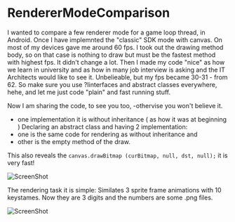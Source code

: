 RendererModeComparison
======================
I wanted to compare a few renderer mode for a game loop thread, in Android.
Once I have implemnted the "classic" SDK mode with canvas. On most of my devices gave me around 60 fps.
I took out the drawing method body, so on that case is nothing to draw but must be the fastest method with highest fps. It didn't change a lot.
Then I made my code "nice" as how we learn in university and as how in many job interview is asking and the IT Architects would like to see it.
Unbelieable, but my fps became 30-31 - from 62. So make sure you use ?Iinterfaces and abstract classes everywhere, hehe, and let me just code "plain" and fast running stuff.

Now I am sharing the code, to see you too, -othervise you won't believe it.
- one implementation it is without inheritance ( as how it was at beginning )
Declaring an abstract class and having 2 implementation: 
- one is the same code for rendering as without inheritance and 
- other is the empty method of the draw.

This also reveals the ```canvas.drawBitmap (curBitmap, null, dst, null);``` it is very fast!

![ScreenShot](https://cloud.githubusercontent.com/assets/506560/5248060/7d8d04b6-7980-11e4-8c2e-e710b14daf8c.png)

The rendering task it is simple:
Similates 3 sprite frame animations with 10 keystames.
Now they are 3 digits and the numbers are some .png files.

![ScreenShot](https://cloud.githubusercontent.com/assets/506560/5248061/7d8eb86a-7980-11e4-8fc2-76867646f52e.png)
